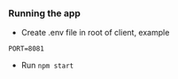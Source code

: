 ### Running the app
- Create .env file in root of client, example
```
PORT=8081
```
- Run `npm start`

